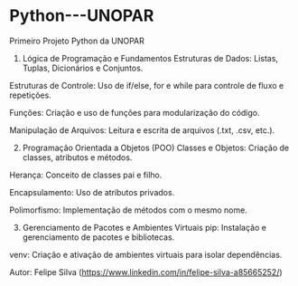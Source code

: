 # Python---UNOPAR
Primeiro Projeto Python da UNOPAR

1. Lógica de Programação e Fundamentos
Estruturas de Dados: Listas, Tuplas, Dicionários e Conjuntos.

Estruturas de Controle: Uso de if/else, for e while para controle de fluxo e repetições.

Funções: Criação e uso de funções para modularização do código.

Manipulação de Arquivos: Leitura e escrita de arquivos (.txt, .csv, etc.).

2. Programação Orientada a Objetos (POO)
Classes e Objetos: Criação de classes, atributos e métodos.

Herança: Conceito de classes pai e filho.

Encapsulamento: Uso de atributos privados.

Polimorfismo: Implementação de métodos com o mesmo nome.

3. Gerenciamento de Pacotes e Ambientes Virtuais
pip: Instalação e gerenciamento de pacotes e bibliotecas.

venv: Criação e ativação de ambientes virtuais para isolar dependências.

Autor: Felipe Silva (https://www.linkedin.com/in/felipe-silva-a85665252/)
